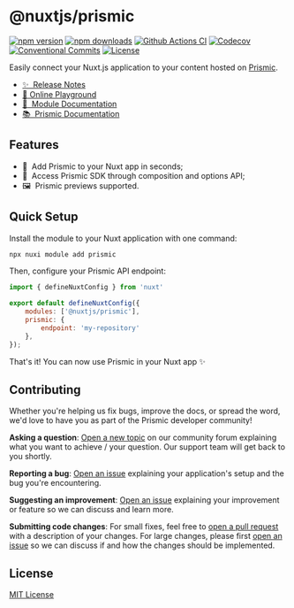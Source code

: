 <!--

Replace all on all files (README.md, CONTRIBUTING.md, bug_report.md, package.json):
- @nuxtjs/prismic
- Easily connect your Nuxt 3 application to your content hosted on Prismic
- nuxt-modules/prismic
- prismic

-->

# @nuxtjs/prismic

[![npm version][npm-version-src]][npm-version-href]
[![npm downloads][npm-downloads-src]][npm-downloads-href]
[![Github Actions CI][github-actions-ci-src]][github-actions-ci-href]
[![Codecov][codecov-src]][codecov-href]
[![Conventional Commits][conventional-commits-src]][conventional-commits-href]
[![License][license-src]][license-href]

Easily connect your Nuxt.js application to your content hosted on [Prismic][prismic].

- [✨ &nbsp;Release Notes][changelog]
- [🏀 Online Playground][playground]
- [📖 &nbsp;Module Documentation][nuxt-docs]
- [📚 &nbsp;Prismic Documentation][prismic-docs]

## Features

<!-- Highlight some of the features your module provide here -->
- 🚀 &nbsp;Add Prismic to your Nuxt app in seconds;
- 🎣 &nbsp;Access Prismic SDK through composition and options API;
- 🖼 &nbsp;Prismic previews supported.

## Quick Setup

Install the module to your Nuxt application with one command:

```bash
npx nuxi module add prismic
```

Then, configure your Prismic API endpoint:

```javascript
import { defineNuxtConfig } from 'nuxt'

export default defineNuxtConfig({
	modules: ['@nuxtjs/prismic'],
	prismic: {
		endpoint: 'my-repository'
	},
});
```

That's it! You can now use Prismic in your Nuxt app ✨

## Contributing

Whether you're helping us fix bugs, improve the docs, or spread the word, we'd love to have you as part of the Prismic developer community!

**Asking a question**: [Open a new topic][forum-question] on our community forum explaining what you want to achieve / your question. Our support team will get back to you shortly.

**Reporting a bug**: [Open an issue][repo-bug-report] explaining your application's setup and the bug you're encountering.

**Suggesting an improvement**: [Open an issue][repo-feature-request] explaining your improvement or feature so we can discuss and learn more.

**Submitting code changes**: For small fixes, feel free to [open a pull request][repo-pull-requests] with a description of your changes. For large changes, please first [open an issue][repo-feature-request] so we can discuss if and how the changes should be implemented.

## License

[MIT License](./LICENSE)

<!-- Links -->

[prismic]: https://prismic.io

<!-- TODO: Replace link with a more useful one if available -->

[playground]: https://stackblitz.com/github/nuxt-modules/prismic/tree/master/examples/minimal?file=pages%2Findex.vue
[nuxt-docs]: https://prismic.nuxtjs.org
[prismic-docs]: https://prismic.io/docs/technical-reference/prismicio-vue?version=v4
[changelog]: ./CHANGELOG.md
[contributing]: ./CONTRIBUTING.md

<!-- TODO: Replace link with a more useful one if available -->

[forum-question]: https://community.prismic.io
[repo-bug-report]: https://github.com/nuxt-modules/prismic/issues/new?assignees=&labels=bug&template=bug_report.md&title=
[repo-feature-request]: https://github.com/nuxt-modules/prismic/issues/new?assignees=&labels=enhancement&template=feature_request.md&title=
[repo-pull-requests]: https://github.com/nuxt-modules/prismic/pulls

<!-- Badges -->

[npm-version-src]: https://img.shields.io/npm/v/@nuxtjs/prismic/latest.svg
[npm-version-href]: https://npmjs.com/package/@nuxtjs/prismic
[npm-downloads-src]: https://img.shields.io/npm/dm/@nuxtjs/prismic.svg
[npm-downloads-href]: https://npmjs.com/package/@nuxtjs/prismic
[github-actions-ci-src]: https://github.com/nuxt-modules/prismic/workflows/ci/badge.svg
[github-actions-ci-href]: https://github.com/nuxt-modules/prismic/actions?query=workflow%3Aci
[codecov-src]: https://img.shields.io/codecov/c/github/nuxt-modules/prismic.svg
[codecov-href]: https://codecov.io/gh/nuxt-modules/prismic
[conventional-commits-src]: https://img.shields.io/badge/Conventional%20Commits-1.0.0-yellow.svg
[conventional-commits-href]: https://conventionalcommits.org
[license-src]: https://img.shields.io/npm/l/@nuxtjs/prismic.svg
[license-href]: https://npmjs.com/package/@nuxtjs/prismic
